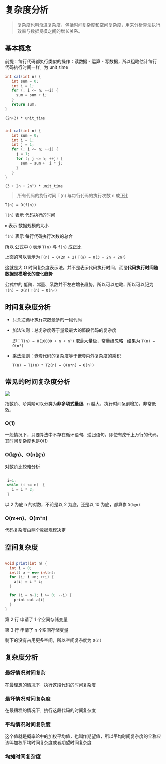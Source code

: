 # 复杂度分析

> 复杂度也叫渐进复杂度，包括时间复杂度和空间复杂度，用来分析算法执行效率与数据规模之间的增长关系。



## 基本概念

前提：每行代码都执行类似的操作：读数据 - 运算 - 写数据，所以粗略估计每行代码执行时间一样，为 unit_time

```java
int cal(int n) {
   int sum = 0;
   int i = 1;
   for (; i <= n; ++i) {
     sum = sum + i;
   }
   return sum;
}
```

`(2n+2) * unit_time`



```java

int cal(int n) {
   int sum = 0;
   int i = 1;
   int j = 1;
   for (; i <= n; ++i) {
     j = 1;
     for (; j <= n; ++j) {
       sum = sum +  i * j;
     }
   }
}
```

`(3 + 2n + 2n²) * unit_time`



> 所有代码的执行时间 T(n) 与每行代码的执行次数 n 成正比

`T(n) = O(f(n))`

`T(n)` 表示 代码执行的时间

`n` 表示 数据规模的大小

`f(n)` 表示 每行代码执行次数的总合

所以 公式中 `O` 表示  `T(n)` 与 `f(n)` 成正比

上面的可以表示为  `T(n) = O(2n + 2)`  `T(n) = O(3 + 2n + 2n²)`



这就是大 O 时间复杂度表示法。并不是表示代码执行时间，而是**代码执行时间随数据规模增长的变化趋势**



公式中的 低阶、常量、系数并不左右增长趋势，所以可以忽略。所以可以记为 `T(n) = O(n)` `T(n) = O(n²)`

## 时间复杂度分析

- 只关注循环执行次数最多的一段代码

- 加法法则：总复杂度等于量级最大的那段代码的复杂度

    即：`T(n) = O(10000 + n + n²)` 取最大量级，常量级忽略，结果为 `T(n) = O(n²)`

- 乘法法则：嵌套代码的复杂度等于嵌套内外复杂度的乘积

    `T(n) = T1(n) * T2(n) = O(n*n) = O(n²)`



## 常见的时间复杂度分析

![](https://file.wangsijie.top/blog/20200321110442.png)



指数阶、阶乘阶可以分类为**非多项式量级**，n 越大，执行时间急剧增加，非常低效。



### O(1)

一般情况下，只要算法中不存在循环语句、递归语句，即使有成千上万行的代码，其时间复杂度也是Ο(1)



### O(㏒n)、O(n㏒n)

对数阶比较难分析

```java

 i=1;
 while (i <= n)  {
   i = i * 2;
 }
```

以 2 为底 n 的对数，不论是以 2 为底，还是以 10 为底，都算作 `O(㏒n)`

### O(m+n)、O(m*n)

代码复杂度由两个数据规模决定



## 空间复杂度

```java

void print(int n) {
  int i = 0;
  int[] a = new int[n];
  for (i; i <n; ++i) {
    a[i] = i * i;
  }

  for (i = n-1; i >= 0; --i) {
    print out a[i]
  }
}
```

第 2 行 申请了 1 个空间存储变量

第 3 行 申情了 n 个空间存储变量

剩下的没有占用更多空间，所以空间复杂度为 `O(n)`



## 复杂度分析

### 最好情况时间复杂

在最理想的情况下，执行这段代码的时间复杂度



### 最坏情况时间复杂度

在最糟糕的情况下，执行这段代码的时间复杂度



### 平均情况时间复杂度

这个值就是概率论中的加权平均值，也叫作期望值，所以平均时间复杂度的全称应该叫加权平均时间复杂度或者期望时间复杂度

### 均摊时间复杂度
